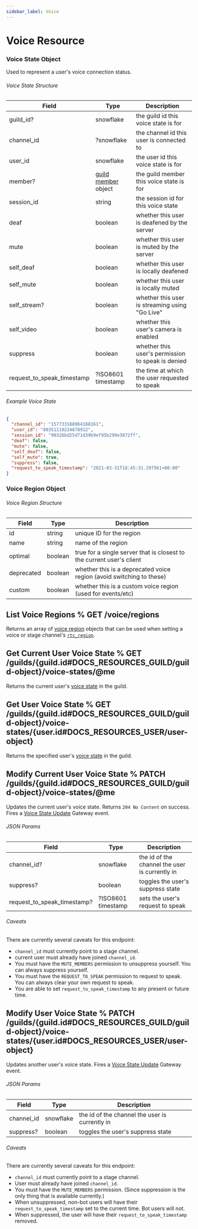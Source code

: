 ```yaml
---
sidebar_label: Voice
---
```


# Voice Resource

### Voice State Object

Used to represent a user's voice connection status.

###### Voice State Structure

| Field                      | Type                                                             | Description                                       |
|----------------------------|------------------------------------------------------------------|---------------------------------------------------|
| guild_id?                  | snowflake                                                        | the guild id this voice state is for              |
| channel_id                 | ?snowflake                                                       | the channel id this user is connected to          |
| user_id                    | snowflake                                                        | the user id this voice state is for               |
| member?                    | [guild member](#DOCS_RESOURCES_GUILD/guild-member-object) object | the guild member this voice state is for          |
| session_id                 | string                                                           | the session id for this voice state               |
| deaf                       | boolean                                                          | whether this user is deafened by the server       |
| mute                       | boolean                                                          | whether this user is muted by the server          |
| self_deaf                  | boolean                                                          | whether this user is locally deafened             |
| self_mute                  | boolean                                                          | whether this user is locally muted                |
| self_stream?               | boolean                                                          | whether this user is streaming using "Go Live"    |
| self_video                 | boolean                                                          | whether this user's camera is enabled             |
| suppress                   | boolean                                                          | whether this user's permission to speak is denied |
| request_to_speak_timestamp | ?ISO8601 timestamp                                               | the time at which the user requested to speak     |

###### Example Voice State

```json
{
  "channel_id": "157733188964188161",
  "user_id": "80351110224678912",
  "session_id": "90326bd25d71d39b9ef95b299e3872ff",
  "deaf": false,
  "mute": false,
  "self_deaf": false,
  "self_mute": true,
  "suppress": false,
  "request_to_speak_timestamp": "2021-03-31T18:45:31.297561+00:00"
}
```

### Voice Region Object

###### Voice Region Structure

| Field      | Type    | Description                                                           |
|------------|---------|-----------------------------------------------------------------------|
| id         | string  | unique ID for the region                                              |
| name       | string  | name of the region                                                    |
| optimal    | boolean | true for a single server that is closest to the current user's client |
| deprecated | boolean | whether this is a deprecated voice region (avoid switching to these)  |
| custom     | boolean | whether this is a custom voice region (used for events/etc)           |

## List Voice Regions % GET /voice/regions

Returns an array of [voice region](#DOCS_RESOURCES_VOICE/voice-region-object) objects that can be used when setting a voice or stage channel's [`rtc_region`](#DOCS_RESOURCES_CHANNEL/channel-object-channel-structure).

## Get Current User Voice State % GET /guilds/{guild.id#DOCS_RESOURCES_GUILD/guild-object}/voice-states/@me

Returns the current user's [voice state](#DOCS_RESOURCES_VOICE/voice-state-object) in the guild.

## Get User Voice State % GET /guilds/{guild.id#DOCS_RESOURCES_GUILD/guild-object}/voice-states/{user.id#DOCS_RESOURCES_USER/user-object}

Returns the specified user's [voice state](#DOCS_RESOURCES_VOICE/voice-state-object) in the guild.

## Modify Current User Voice State % PATCH /guilds/{guild.id#DOCS_RESOURCES_GUILD/guild-object}/voice-states/@me

Updates the current user's voice state. Returns `204 No Content` on success. Fires a [Voice State Update](#DOCS_TOPICS_GATEWAY_EVENTS/voice-state-update) Gateway event.

###### JSON Params

| Field                       | Type               | Description                                    |
|-----------------------------|--------------------|------------------------------------------------|
| channel_id?                 | snowflake          | the id of the channel the user is currently in |
| suppress?                   | boolean            | toggles the user's suppress state              |
| request_to_speak_timestamp? | ?ISO8601 timestamp | sets the user's request to speak               |

###### Caveats

There are currently several caveats for this endpoint:

- `channel_id` must currently point to a stage channel.
- current user must already have joined `channel_id`.
- You must have the `MUTE_MEMBERS` permission to unsuppress yourself. You can always suppress yourself.
- You must have the `REQUEST_TO_SPEAK` permission to request to speak. You can always clear your own request to speak.
- You are able to set `request_to_speak_timestamp` to any present or future time.

## Modify User Voice State % PATCH /guilds/{guild.id#DOCS_RESOURCES_GUILD/guild-object}/voice-states/{user.id#DOCS_RESOURCES_USER/user-object}

Updates another user's voice state. Fires a [Voice State Update](#DOCS_TOPICS_GATEWAY_EVENTS/voice-state-update) Gateway event.

###### JSON Params

| Field      | Type      | Description                                    |
|------------|-----------|------------------------------------------------|
| channel_id | snowflake | the id of the channel the user is currently in |
| suppress?  | boolean   | toggles the user's suppress state              |

###### Caveats

There are currently several caveats for this endpoint:

- `channel_id` must currently point to a stage channel.
- User must already have joined `channel_id`.
- You must have the `MUTE_MEMBERS` permission. (Since suppression is the only thing that is available currently.)
- When unsuppressed, non-bot users will have their `request_to_speak_timestamp` set to the current time. Bot users will not.
- When suppressed, the user will have their `request_to_speak_timestamp` removed.
